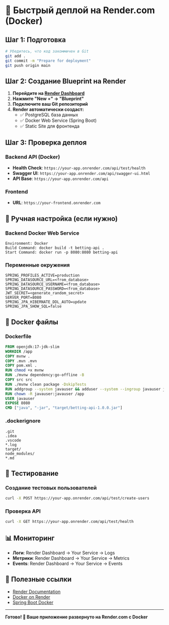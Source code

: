 # 🚀 Быстрый деплой на Render.com (Docker)

## Шаг 1: Подготовка
```bash
# Убедитесь, что код закоммичен в Git
git add .
git commit -m "Prepare for deployment"
git push origin main
```

## Шаг 2: Создание Blueprint на Render

1. **Перейдите на [Render Dashboard](https://dashboard.render.com)**
2. **Нажмите "New +" → "Blueprint"**
3. **Подключите ваш Git репозиторий**
4. **Render автоматически создаст:**
   - ✅ PostgreSQL база данных
   - ✅ Docker Web Service (Spring Boot)
   - ✅ Static Site для фронтенда

## Шаг 3: Проверка деплоя

### Backend API (Docker)
- **Health Check**: `https://your-app.onrender.com/api/test/health`
- **Swagger UI**: `https://your-app.onrender.com/api/swagger-ui.html`
- **API Base**: `https://your-app.onrender.com/api`

### Frontend
- **URL**: `https://your-frontend.onrender.com`

## 🔧 Ручная настройка (если нужно)

### Backend Docker Web Service
```
Environment: Docker
Build Command: docker build -t betting-api .
Start Command: docker run -p 8080:8080 betting-api
```

### Переменные окружения
```
SPRING_PROFILES_ACTIVE=production
SPRING_DATASOURCE_URL=<from_database>
SPRING_DATASOURCE_USERNAME=<from_database>
SPRING_DATASOURCE_PASSWORD=<from_database>
JWT_SECRET=<generate_random_secret>
SERVER_PORT=8080
SPRING_JPA_HIBERNATE_DDL_AUTO=update
SPRING_JPA_SHOW_SQL=false
```

## 🐳 Docker файлы

### Dockerfile
```dockerfile
FROM openjdk:17-jdk-slim
WORKDIR /app
COPY mvnw .
COPY .mvn .mvn
COPY pom.xml .
RUN chmod +x mvnw
RUN ./mvnw dependency:go-offline -B
COPY src src
RUN ./mvnw clean package -DskipTests
RUN addgroup --system javauser && adduser --system --ingroup javauser javauser
RUN chown -R javauser:javauser /app
USER javauser
EXPOSE 8080
CMD ["java", "-jar", "target/betting-api-1.0.0.jar"]
```

### .dockerignore
```
.git
.idea
.vscode
*.log
target/
node_modules/
*.md
```

## 🧪 Тестирование

### Создание тестовых пользователей
```bash
curl -X POST https://your-app.onrender.com/api/test/create-users
```

### Проверка API
```bash
curl -X GET https://your-app.onrender.com/api/test/health
```

## 📊 Мониторинг

- **Логи**: Render Dashboard → Your Service → Logs
- **Метрики**: Render Dashboard → Your Service → Metrics
- **Events**: Render Dashboard → Your Service → Events

## 🔗 Полезные ссылки

- [Render Documentation](https://render.com/docs)
- [Docker on Render](https://render.com/docs/deploy-an-image)
- [Spring Boot Docker](https://spring.io/guides/gs/spring-boot-docker/)

---

**Готово! 🎉 Ваше приложение развернуто на Render.com с Docker** 